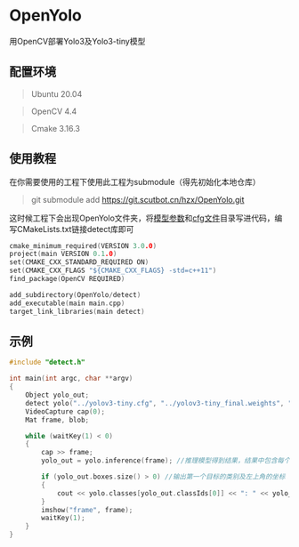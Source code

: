 # OpenYolo

用OpenCV部署Yolo3及Yolo3-tiny模型

## 配置环境
>  Ubuntu 20.04 

> OpenCV 4.4

> Cmake 3.16.3

## 使用教程
在你需要使用的工程下使用此工程为submodule（得先初始化本地仓库）
> git submodule add https://git.scutbot.cn/hzx/OpenYolo.git

这时候工程下会出现OpenYolo文件夹，将[模型参数](https://pan.scutbot.cn/s/i5FsTFNJADrJfcX)和[cfg文件](https://pan.scutbot.cn/s/rbADybrNSfws42M)目录写进代码，编写CMakeLists.txt链接detect库即可

```cpp
cmake_minimum_required(VERSION 3.0.0)
project(main VERSION 0.1.0)
set(CMAKE_CXX_STANDARD_REQUIRED ON)
set(CMAKE_CXX_FLAGS "${CMAKE_CXX_FLAGS} -std=c++11")
find_package(OpenCV REQUIRED)

add_subdirectory(OpenYolo/detect)
add_executable(main main.cpp)
target_link_libraries(main detect)
```
## 示例
```cpp
#include "detect.h"

int main(int argc, char **argv)
{
    Object yolo_out;
    detect yolo("../yolov3-tiny.cfg", "../yolov3-tiny_final.weights", "../config/camPara.yml"); //加载模型参数
    VideoCapture cap(0);
    Mat frame, blob;

    while (waitKey(1) < 0)
    {
        cap >> frame;
        yolo_out = yolo.inference(frame); //推理模型得到结果，结果中包含每个目标的类别、矩形框及置信度

        if (yolo_out.boxes.size() > 0) //输出第一个目标的类别及左上角的坐标
        {
            cout << yolo.classes[yolo_out.classIds[0]] << ": " << yolo_out.boxes[0].tl() << endl;
        }
        imshow("frame", frame);
        waitKey(1);
    }
}
```
